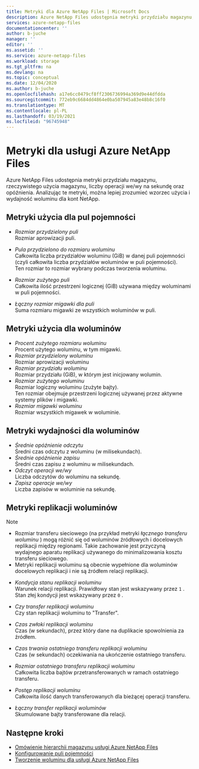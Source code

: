 ```yaml
---
title: Metryki dla Azure NetApp Files | Microsoft Docs
description: Azure NetApp Files udostępnia metryki przydziału magazynu, rzeczywistego użycia magazynu, liczby operacji we/wy na sekundę oraz opóźnienia. Te metryki służą do zrozumienia użycia i wydajności.
services: azure-netapp-files
documentationcenter: ''
author: b-juche
manager: ''
editor: ''
ms.assetid: ''
ms.service: azure-netapp-files
ms.workload: storage
ms.tgt_pltfrm: na
ms.devlang: na
ms.topic: conceptual
ms.date: 12/04/2020
ms.author: b-juche
ms.openlocfilehash: a17e6cc0479cf8ff2306736994a369d9e44dfdda
ms.sourcegitcommit: 772eb9c6684dd4864e0ba507945a83e48b8c16f0
ms.translationtype: MT
ms.contentlocale: pl-PL
ms.lasthandoff: 03/19/2021
ms.locfileid: "96745948"
---
```

# <a name="metrics-for-azure-netapp-files"></a>Metryki dla usługi Azure NetApp Files

Azure NetApp Files udostępnia metryki przydziału magazynu, rzeczywistego użycia magazynu, liczby operacji we/wy na sekundę oraz opóźnienia. Analizując te metryki, można lepiej zrozumieć wzorzec użycia i wydajność woluminu dla kont NetApp.  

## <a name="usage-metrics-for-capacity-pools"></a><a name="capacity_pools"></a>Metryki użycia dla pul pojemności

- *Rozmiar przydzielony puli*   
    Rozmiar aprowizacji puli.

- *Pula przydzielono do rozmiaru woluminu*  
    Całkowita liczba przydziałów woluminu (GiB) w danej puli pojemności (czyli całkowita liczba przydziałów woluminów w puli pojemności).  
    Ten rozmiar to rozmiar wybrany podczas tworzenia woluminu.  

- *Rozmiar zużytego puli*  
    Całkowita ilość przestrzeni logicznej (GiB) używana między woluminami w puli pojemności.  

- *Łączny rozmiar migawki dla puli*    
    Suma rozmiaru migawki ze wszystkich woluminów w puli.

## <a name="usage-metrics-for-volumes"></a><a name="volumes"></a>Metryki użycia dla woluminów

- *Procent zużytego rozmiaru woluminu*    
    Procent użytego woluminu, w tym migawki.  
- *Rozmiar przydzielony woluminu*   
    Rozmiar aprowizacji woluminu
- *Rozmiar przydziału woluminu*    
    Rozmiar przydziału (GiB), w którym jest inicjowany wolumin.   
- *Rozmiar zużytego woluminu*   
    Rozmiar logiczny woluminu (zużyte bajty).  
    Ten rozmiar obejmuje przestrzeni logicznej używanej przez aktywne systemy plików i migawki.  
- *Rozmiar migawki woluminu*   
   Rozmiar wszystkich migawek w woluminie.  

## <a name="performance-metrics-for-volumes"></a>Metryki wydajności dla woluminów

- *Średnie opóźnienie odczytu*   
    Średni czas odczytu z woluminu (w milisekundach).
- *Średnie opóźnienie zapisu*   
    Średni czas zapisu z woluminu w milisekundach.
- *Odczyt operacji we/wy*   
    Liczba odczytów do woluminu na sekundę.
- *Zapisz operacje we/wy*   
    Liczba zapisów w woluminie na sekundę.
<!-- These two metrics are not yet available, until ~ 2020.09
- *Read MiB/s*   
    Read throughput in bytes per second.
- *Write MiB/s*   
    Write throughput in bytes per second.
--> 
<!-- ANF-4128; 2020.07
- *Pool Provisioned Throughput*   
    The total throughput a capacity pool can provide to its volumes based on "Pool Provisioned Size" and "Service Level".
- *Pool Allocated to Volume Throughput*   
    The total throughput allocated to volumes in a given capacity pool (that is, the total of the volumes' allocated throughput in the capacity pool).
-->

<!-- ANF-6443; 2020.11
- *Pool Consumed Throughput*    
    The total throughput being consumed by volumes in a given capacity pool.
-->


## <a name="volume-replication-metrics"></a><a name="replication"></a>Metryki replikacji woluminów

> [!NOTE] 
> * Rozmiar transferu sieciowego (na przykład metryki *łącznego transferu woluminu* ) mogą różnić się od woluminów źródłowych i docelowych replikacji między regionami. Takie zachowanie jest przyczyną wydajnego aparatu replikacji używanego do minimalizowania kosztu transferu sieciowego.
> * Metryki replikacji woluminu są obecnie wypełnione dla woluminów docelowych replikacji i nie są źródłem relacji replikacji.

- *Kondycja stanu replikacji woluminu*   
    Warunek relacji replikacji. Prawidłowy stan jest wskazywany przez `1` . Stan złej kondycji jest wskazywany przez `0` .

- *Czy transfer replikacji woluminu*    
    Czy stan replikacji woluminu to "Transfer". 
 
- *Czas zwłoki replikacji woluminu*   
    Czas (w sekundach), przez który dane na duplikacie spowolnienia za źródłem. 

- *Czas trwania ostatniego transferu replikacji woluminu*   
    Czas (w sekundach) oczekiwania na ukończenie ostatniego transferu. 

- *Rozmiar ostatniego transferu replikacji woluminu*    
    Całkowita liczba bajtów przetransferowanych w ramach ostatniego transferu. 

- *Postęp replikacji woluminu*    
    Całkowita ilość danych transferowanych dla bieżącej operacji transferu. 

- *Łączny transfer replikacji woluminów*   
    Skumulowane bajty transferowane dla relacji. 

## <a name="next-steps"></a>Następne kroki

* [Omówienie hierarchii magazynu usługi Azure NetApp Files](azure-netapp-files-understand-storage-hierarchy.md)
* [Konfigurowanie puli pojemności](azure-netapp-files-set-up-capacity-pool.md)
* [Tworzenie woluminu dla usługi Azure NetApp Files](azure-netapp-files-create-volumes.md)
